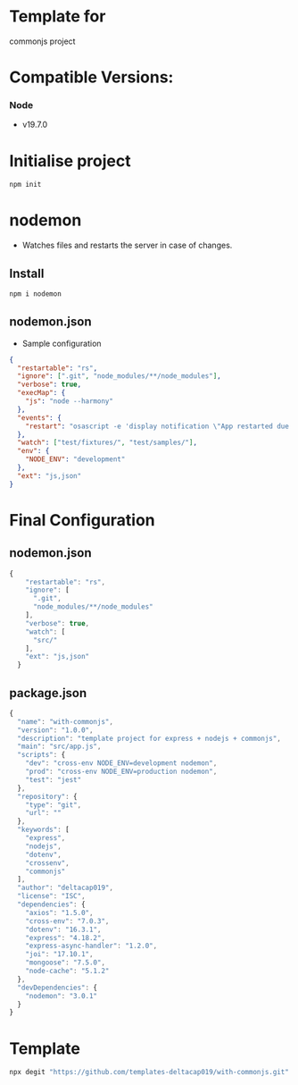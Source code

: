 # Template for

commonjs project

# Compatible Versions:

### Node

- v19.7.0

# Initialise project

```bash
npm init
```

# nodemon

- Watches files and restarts the server in case of changes.

## Install

```jsx
npm i nodemon
```

## nodemon.json

- Sample configuration

```json
{
  "restartable": "rs",
  "ignore": [".git", "node_modules/**/node_modules"],
  "verbose": true,
  "execMap": {
    "js": "node --harmony"
  },
  "events": {
    "restart": "osascript -e 'display notification \"App restarted due to:\n'$FILENAME'\" with title \"nodemon\"'"
  },
  "watch": ["test/fixtures/", "test/samples/"],
  "env": {
    "NODE_ENV": "development"
  },
  "ext": "js,json"
}
```

# Final Configuration

## nodemon.json

```jsx
{
    "restartable": "rs",
    "ignore": [
      ".git",
      "node_modules/**/node_modules"
    ],
    "verbose": true,
    "watch": [
      "src/"
    ],
    "ext": "js,json"
  }
```

## package.json

```jsx
{
  "name": "with-commonjs",
  "version": "1.0.0",
  "description": "template project for express + nodejs + commonjs",
  "main": "src/app.js",
  "scripts": {
    "dev": "cross-env NODE_ENV=development nodemon",
    "prod": "cross-env NODE_ENV=production nodemon",
    "test": "jest"
  },
  "repository": {
    "type": "git",
    "url": ""
  },
  "keywords": [
    "express",
    "nodejs",
    "dotenv",
    "crossenv",
    "commonjs"
  ],
  "author": "deltacap019",
  "license": "ISC",
  "dependencies": {
    "axios": "1.5.0",
    "cross-env": "7.0.3",
    "dotenv": "16.3.1",
    "express": "4.18.2",
    "express-async-handler": "1.2.0",
    "joi": "17.10.1",
    "mongoose": "7.5.0",
    "node-cache": "5.1.2"
  },
  "devDependencies": {
    "nodemon": "3.0.1"
  }
}
```

# Template

```jsx
npx degit "https://github.com/templates-deltacap019/with-commonjs.git" "my_proj"
```

